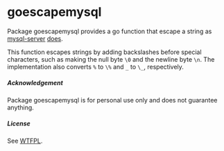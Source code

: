 # goescapemysql

Package goescapemysql provides a go function that escape a string as 
[mysql-server](https://github.com/mysql/mysql-server) 
[does](https://github.com/mysql/mysql-server/blob/c4f63caa8d9f30b2850672291e0ad0928dd89d0e/mysys/charset.c#L789). 

This function escapes strings by adding backslashes before special characters, such as making the null byte `\0` and 
the newline byte `\n`. The implementation also converts `%` to `\%` and `_` to `\_`, respectively.

##### Acknowledgement

Package goescapemysql is for personal use only and does not guarantee anything.

##### License

See [WTFPL](http://www.wtfpl.net/txt/copying/).
